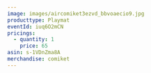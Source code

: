 ```yaml
---
image: images/aircomiket3ezvd_bbvoaecio9.jpg
producttype: Playmat
eventId: iuq6O2mCN
pricings:
  - quantity: 1
    price: 65
asin: s-1VDnZma8A
merchandise: comiket
---
```

